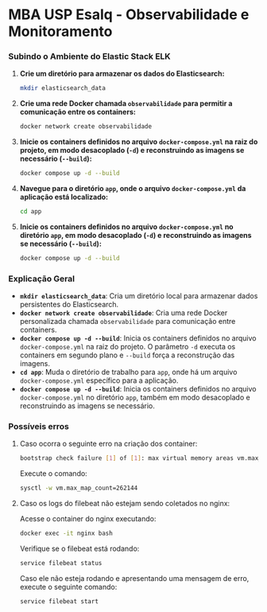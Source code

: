 # MBA USP Esalq - Observabilidade e Monitoramento

### Subindo o Ambiente do Elastic Stack ELK

1. **Crie um diretório para armazenar os dados do Elasticsearch:**

    ```bash
    mkdir elasticsearch_data
    ```

2. **Crie uma rede Docker chamada `observabilidade` para permitir a comunicação entre os containers:**

    ```bash
    docker network create observabilidade
    ```

3. **Inicie os containers definidos no arquivo `docker-compose.yml` na raiz do projeto, em modo desacoplado (`-d`) e reconstruindo as imagens se necessário (`--build`):**

    ```bash
    docker compose up -d --build
    ```

4. **Navegue para o diretório `app`, onde o arquivo `docker-compose.yml` da aplicação está localizado:**

    ```bash
    cd app
    ```

5. **Inicie os containers definidos no arquivo `docker-compose.yml` no diretório `app`, em modo desacoplado (`-d`) e reconstruindo as imagens se necessário (`--build`):**

    ```bash
    docker compose up -d --build
    ```

### Explicação Geral

- **`mkdir elasticsearch_data`**: Cria um diretório local para armazenar dados persistentes do Elasticsearch.
- **`docker network create observabilidade`**: Cria uma rede Docker personalizada chamada `observabilidade` para comunicação entre containers.
- **`docker compose up -d --build`**: Inicia os containers definidos no arquivo `docker-compose.yml` na raiz do projeto. O parâmetro `-d` executa os containers em segundo plano e `--build` força a reconstrução das imagens.
- **`cd app`**: Muda o diretório de trabalho para `app`, onde há um arquivo `docker-compose.yml` específico para a aplicação.
- **`docker compose up -d --build`**: Inicia os containers definidos no arquivo `docker-compose.yml` no diretório `app`, também em modo desacoplado e reconstruindo as imagens se necessário.

### Possíveis erros

1. Caso ocorra o seguinte erro na criação dos container: 

    ```bash
    bootstrap check failure [1] of [1]: max virtual memory areas vm.max_map_count [65530] is too low, increase to at least [262144]
    ```
    Execute o comando:
    ```bash
    sysctl -w vm.max_map_count=262144
    ```

2. Caso os logs do filebeat não estejam sendo coletados no nginx:

    Acesse o container do nginx executando:
    ```bash
    docker exec -it nginx bash
    ```
    Verifique se o filebeat está rodando:
    ```bash
    service filebeat status
    ```
    Caso ele não esteja rodando e apresentando uma mensagem de erro, execute o seguinte comando:
    ```bash
    service filebeat start
    ```